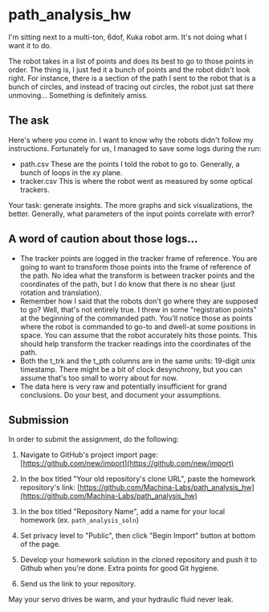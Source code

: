 # path_analysis_hw
I'm sitting next to a multi-ton, 6dof, Kuka robot arm. It's not doing what I want it to do.

The robot takes in a list of points and does its best to go to those points in order. The thing is, I just fed it a bunch of points and the robot didn't look right. For instance, there is a section of the path I sent to the robot that is a bunch of circles, and instead of tracing out circles, the robot just sat there unmoving... Something is definitely amiss. 

## The ask
Here's where you come in. I want to know why the robots didn't follow my instructions. Fortunately for us, I managed to save some logs during the run:
 - path.csv These are the points I told the robot to go to. Generally, a bunch of loops in the xy plane. 
 - tracker.csv This is where the robot went as measured by some optical trackers. 

Your task: generate insights. The more graphs and sick visualizations, the better. Generally, what parameters of the input points correlate with error? 

## A word of caution about those logs...
 - The tracker points are logged in the tracker frame of reference. You are going to want to transform those points into the frame of reference of the path. No idea what the transform is between tracker points and the coordinates of the path, but I do know that there is no shear (just rotation and translation).  
 - Remember how I said that the robots don't go where they are supposed to go? Well, that's not entirely true. I threw in some "registration points" at the beginning of the commanded path. You'll notice those as points where the robot is commanded to go-to and dwell-at some positions in space. You can assume that the robot accurately hits those points. This should help transform the tracker readings into the coordinates of the path. 
 - Both the t_trk and the t_pth columns are in the same units: 19-digit unix timestamp. There might be a bit of clock desynchrony, but you can assume that's too small to worry about for now. 
 - The data here is very raw and potentially insufficient for grand conclusions. Do your best, and document your assumptions. 

## Submission
In order to submit the assignment, do the following:

1. Navigate to GitHub's project import page: [https://github.com/new/import](https://github.com/new/import)

2. In the box titled "Your old repository's clone URL", paste the homework repository's link: [https://github.com/Machina-Labs/path_analysis_hw](https://github.com/Machina-Labs/path_analysis_hw)

3. In the box titled "Repository Name", add a name for your local homework (ex. `path_analysis_soln`)

4. Set privacy level to "Public", then click "Begin Import" button at bottom of the page.

5. Develop your homework solution in the cloned repository and push it to Github when you're done. Extra points for good Git hygiene.

6. Send us the link to your repository.


May your servo drives be warm, and your hydraulic fluid never leak.
